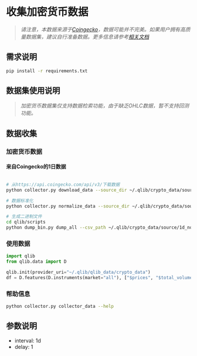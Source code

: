 # 收集加密货币数据

> *请注意，本数据来源于[Coingecko](https://www.coingecko.com/en/api)，数据可能并不完美。如果用户拥有高质量数据集，建议自行准备数据。更多信息请参考[相关文档](https://qlib.readthedocs.io/en/latest/component/data.html#converting-csv-format-into-qlib-format)*

## 需求说明

```bash
pip install -r requirements.txt
```

## 数据集使用说明
> *加密货币数据集仅支持数据检索功能，由于缺乏OHLC数据，暂不支持回测功能。*

## 数据收集


### 加密货币数据

#### 来自Coingecko的1日数据

```bash

# 从https://api.coingecko.com/api/v3/下载数据
python collector.py download_data --source_dir ~/.qlib/crypto_data/source/1d --start 2015-01-01 --end 2021-11-30 --delay 1 --interval 1d

# 数据标准化
python collector.py normalize_data --source_dir ~/.qlib/crypto_data/source/1d --normalize_dir ~/.qlib/crypto_data/source/1d_nor --interval 1d --date_field_name date

# 生成二进制文件
cd qlib/scripts
python dump_bin.py dump_all --csv_path ~/.qlib/crypto_data/source/1d_nor --qlib_dir ~/.qlib/qlib_data/crypto_data --freq day --date_field_name date --include_fields prices,total_volumes,market_caps

```

### 使用数据

```python
import qlib
from qlib.data import D

qlib.init(provider_uri="~/.qlib/qlib_data/crypto_data")
df = D.features(D.instruments(market="all"), ["$prices", "$total_volumes","$market_caps"], freq="day")
```


### 帮助信息
```bash
python collector.py collector_data --help
```

## 参数说明

- interval: 1d
- delay: 1
